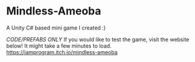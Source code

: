 # Mindless-Ameoba
A Unity C# based mini game I created :) 

*CODE/PREFABS ONLY*
If you would like to test the game, visit the website below! It might take a few minutes to load.
https://jamprogram.itch.io/mindless-ameoba
